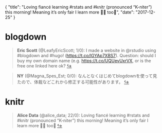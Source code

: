 {
  "title": "Loving fiancé learning #rstats and #knitr (pronounced “K-niter”) this morning! Meaning it’s only fair I learn more 🐍🐼 too🕺",
  "date": "2017-12-25"
}

# blogdown

> **Eric Scott** (@LeafyEricScott; 1/0): I made a website in @rstudio using #blogdown and #hugo! (https://t.co/lGYAp7XBS7). 
Question: should I buy my own domain name (e.g. https://t.co/UQUevUxrVX, or is the free one linked here ok?  [&#8618;](https://twitter.com/xieyihui/status/944991528799350784)

<!-- -->


> **NY** (@Magna_Spes_Est; 0/0): なんとなくはじめてblogdownを使って見たので、体裁などこれから修正する可能性があります。  [&#8618;](https://twitter.com/xieyihui/status/944943412859375616)

<!-- -->


# knitr

> **Alice Data** (@alice_data; 22/0): Loving fiancé learning #rstats and #knitr (pronounced “K-niter”) this morning! Meaning it’s only fair I learn more 🐍🐼 too🕺  [&#8618;](https://twitter.com/xieyihui/status/944894655128367105)

<!-- -->



